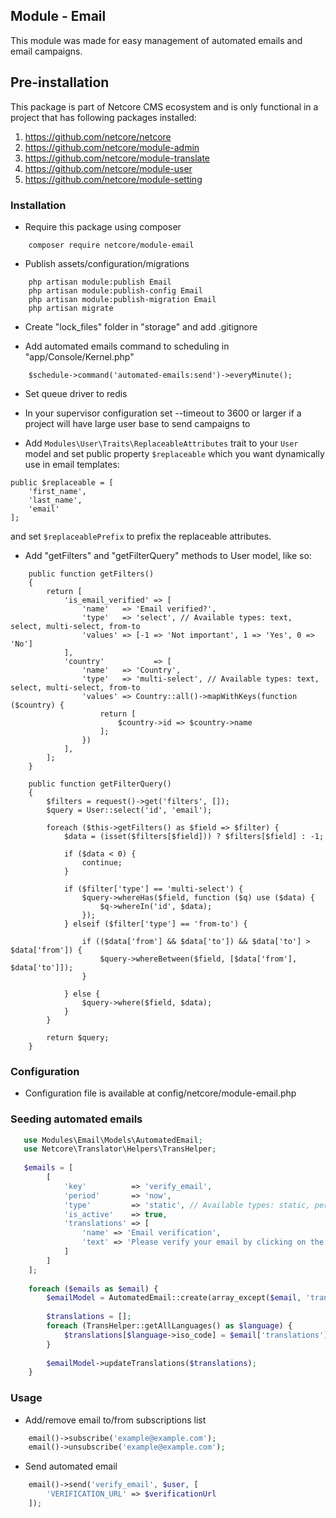 ## Module - Email
This module was made for easy management of automated emails and email campaigns.

## Pre-installation

This package is part of Netcore CMS ecosystem and is only functional in a project that has following packages
installed:

1. https://github.com/netcore/netcore
2. https://github.com/netcore/module-admin
3. https://github.com/netcore/module-translate
4. https://github.com/netcore/module-user
5. https://github.com/netcore/module-setting

### Installation

 - Require this package using composer
```
    composer require netcore/module-email
```

 - Publish assets/configuration/migrations
```
    php artisan module:publish Email
    php artisan module:publish-config Email
    php artisan module:publish-migration Email
    php artisan migrate
```

 - Create "lock_files" folder in "storage" and add .gitignore

 - Add automated emails command to scheduling in "app/Console/Kernel.php"
```
    $schedule->command('automated-emails:send')->everyMinute();
```

- Set queue driver to redis

- In your supervisor configuration set --timeout to 3600 or larger if a project will have large user base to send campaigns to

- Add `Modules\User\Traits\ReplaceableAttributes` trait to your `User` model and set public property `$replaceable` which you want dynamically use in email templates:

```
public $replaceable = [
    'first_name',
    'last_name',
    'email'
];
``` 

and set `$replaceablePrefix` to prefix the replaceable attributes.

- Add "getFilters" and "getFilterQuery" methods to User model, like so:
```
    public function getFilters()
    {
        return [
            'is_email_verified' => [
                'name'   => 'Email verified?',
                'type'   => 'select', // Available types: text, select, multi-select, from-to
                'values' => [-1 => 'Not important', 1 => 'Yes', 0 => 'No']
            ],
            'country'           => [
                'name'   => 'Country',
                'type'   => 'multi-select', // Available types: text, select, multi-select, from-to
                'values' => Country::all()->mapWithKeys(function ($country) {
                    return [
                        $country->id => $country->name
                    ];
                })
            ],
        ];
    }
    
    public function getFilterQuery()
    {
        $filters = request()->get('filters', []);
        $query = User::select('id', 'email');
        
        foreach ($this->getFilters() as $field => $filter) {
            $data = (isset($filters[$field])) ? $filters[$field] : -1;
            
            if ($data < 0) {
                continue;
            }
    
            if ($filter['type'] == 'multi-select') {
                $query->whereHas($field, function ($q) use ($data) {
                    $q->whereIn('id', $data);
                });
            } elseif ($filter['type'] == 'from-to') {

                if (($data['from'] && $data['to']) && $data['to'] > $data['from']) {
                    $query->whereBetween($field, [$data['from'], $data['to']]);
                }

            } else {
                $query->where($field, $data);
            }
        }
    
        return $query;
    }
``` 
 
### Configuration

 - Configuration file is available at config/netcore/module-email.php
 
 ### Seeding automated emails
 
 ```php
    use Modules\Email\Models\AutomatedEmail;
    use Netcore\Translator\Helpers\TransHelper;
    
    $emails = [
         [
             'key'          => 'verify_email',
             'period'       => 'now',
             'type'         => 'static', // Available types: static, period, interval
             'is_active'    => true,
             'translations' => [
                 'name' => 'Email verification',
                 'text' => 'Please verify your email by clicking on the link: <a href="[VERIFICATION_URL]">[VERIFICATION_URL]</a>'
             ]
         ]
     ];
    
     foreach ($emails as $email) {
         $emailModel = AutomatedEmail::create(array_except($email, 'translations'));
    
         $translations = [];
         foreach (TransHelper::getAllLanguages() as $language) {
             $translations[$language->iso_code] = $email['translations'];
         }
         
         $emailModel->updateTranslations($translations);
     }
 ```

### Usage

- Add/remove email to/from subscriptions list
```php
    email()->subscribe('example@example.com');
    email()->unsubscribe('example@example.com');
```

- Send automated email
```php
    email()->send('verify_email', $user, [
        'VERIFICATION_URL' => $verificationUrl
    ]);
```
